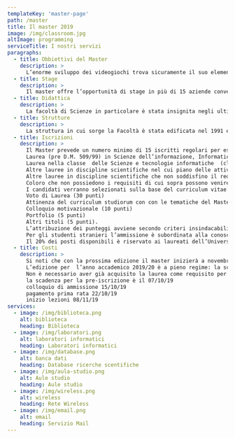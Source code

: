 ```yaml
---
templateKey: 'master-page'
path: /master
title: Il master 2019
image: /img/classroom.jpg
altImage: programming
serviceTitle: I nostri servizi
paragraphs:
  - title: Obbiettivi del Master
    description: >
      L’enorme sviluppo dei videogiochi trova sicuramente il suo elemento qualificante nelle tecniche di resa grafica al calcolatore, sostenute dalla crescente potenza di calcolo messa a disposizione dalle unità di elaborazione grafica (GPU). Il livello di realismo sempre più elevato non è però solo visivo ma coinvolge anche la riproduzione sempre più fedele dei movimenti umani, la simulazione precisa della realtà fisica, e la crescente immersività della interazione – si pensi ai casi HTC Vive, Nintendo Wii o Microsoft Kinect. Inoltre i comportamenti naturali esibiti dai personaggi che popolano il gioco (oltre al giocatore) sono frutto di esperienze maturate nel campo dell’intelligenza artificiale. Da questa breve introduzione si intuisce come la progettazione e la programmazione dei videogiochi sia un’attività profondamente multidisciplinare, che tocca diverse aree dell’informatica (programmazione, ingegneria del software, grafica, elaborazione dei suoni, interazione uomo-macchina, intelligenza artificiale) e  richiede solide basi in discipline matematiche e fisiche.Il master ha l’obiettivo di formare sviluppatori di videogiochi e/o applicazioni multimediali avanzate, focalizzandosi sulle tecnologie più recenti e con una particolare attenzione alle problematiche di lavoro in gruppo.
  - title: Stage
    description: >
      Il master offre l’opportunità di stage in più di 15 aziende convenzionate. Lo stage di 250 ore è obbligatorio e garantito per tutti i partecipanti. Il filo diretto tra studenti e mondo del lavoro è garantito inoltre dalla presenza nel Collegio Docenti di professionisti dell’industria videoludica italiana e dai seminari organizzati all’interno del Master.
  - title: Didattica
    description: >
      La facoltà di Scienze in particolare è stata insignita negli ultimi anni di numerosi riconoscimenti per qualità di insegnamenti e ricerca. E’ presente tra gli altri un indirizzo ad orientamento multimediale nell’ambito della laurea magistrale in Ingegneria e scienze informatiche.
  - title: Strutture
    description: >
      La struttura in cui sorge la Facoltà è stata edificata nel 1991 ed è stata di recente ampliata per fare spazio a nuovi laboratori di ricerca, aule e laboratori didattici.
  - title: Iscrizioni
    description: >
      Il Master prevede un numero minimo di 15 iscritti regolari per essere attivato ed un numero massimo di 20. I requisiti di accesso sono:
      Laurea (pre D.M. 509/99) in Scienze dell’informazione, Informatica, Ingegneria informatica, Ingegneria dell’informazione.
      Laurea nella classe  delle Scienze e tecnologie informatiche  (classe L-31 nell’ordinamento del D.M. 270/04 e classe 26 nell’ordinamento del D.M. 509/99).
      Altre lauree in discipline scientifiche nel cui piano delle attività formative siamo previsti almeno 78 CFU esplicitamente attribuiti ad attività didattiche nei settori INF/01 o ING-INF/05.
      Altre lauree in discipline scientifiche che non soddisfino il requisito al punto 3.  verranno valutate caso per caso dalla commissione e comunque l’accesso sarà in subordine rispetto alle lauree di cui ai punti 1. 2. e 3.
      Coloro che non possiedono i requisiti di cui sopra possono venire ammessi come uditori al corso fino al raggiungimento di 20 frequentanti, compresi gli iscritti regolari. Gli uditori frequentano le lezioni ma non svolgono lo stage aziendale, non sostengono le verifiche intermedie nè  la prova finale. Al termine ricevono un attestato di frequenza, invece che il titolo di studio.
      I candidati verranno selezionati sulla base del curriculum vitae et studiorum  e di un colloquio. Verranno valutati i seguenti elementi:
      Voto di Laurea (30 punti)
      Attinenza del curriculum studiorum con con le tematiche del Master (10 punti)
      Colloquio motivazionale (10 punti)
      Portfolio (5 punti)
      Altri titoli (5 punti).
      L’attribuzione dei punteggi avviene secondo criteri insindacabili fissati dalla commissione che amministra il colloquio di ammissione. Tale commissione viene nominata dal Comitato Scientifico o dal Direttore con delibera d’urganza.
      Per gli studenti stranieri l’ammissione è subordinata alla conoscenza della lingua italiana, da accertarsi durante il colloquio. Per questi ultimi il colloquio può avvenire in teleconferenza.
      Il 20% dei posti disponibili è riservato ai laureati dell’Università degli studi di Verona.
  - title: Costi
    description: >
      Si noti che con la prossima edizione il master inizierà a novembre.
      L’edizione per  l’anno accademico 2019/20 è a pieno regime: la scadenza per la pre-iscrizione è il 07/10/19, con un costo di iscrizione al master fissato a 5016€ (marca da bollo da 16 euro all’atto della pre-iscrizione, 3.000 euro entro il 22/10/2019 e 2.000 entro il 01/06/2020)
      Non è necessario aver già acquisito la laurea come requisito per iscriversi, purchè ci si riesca entro l’anno accademico ovvero Marzo/Aprile 2020.
      la scadenza per la pre-iscrizione è il 07/10/19
      colloquio di ammissione 15/10/19
      pagamento prima rata 22/10/19
      inizio lezioni 08/11/19
services:
  - image: /img/biblioteca.png
    alt: biblioteca
    heading: Biblioteca
  - image: /img/laboratori.png
    alt: laboratori informatici
    heading: Laboratori informatici
  - image: /img/database.png
    alt: banca dati
    heading: Database ricerche scentifiche
  - image: /img/aula-studio.png
    alt: Aule studio
    heading: Aule studio
  - image: /img/wireless.png
    alt: wireless
    heading: Rete Wireless
  - image: /img/email.png
    alt: email
    heading: Servizio Mail
---
```


